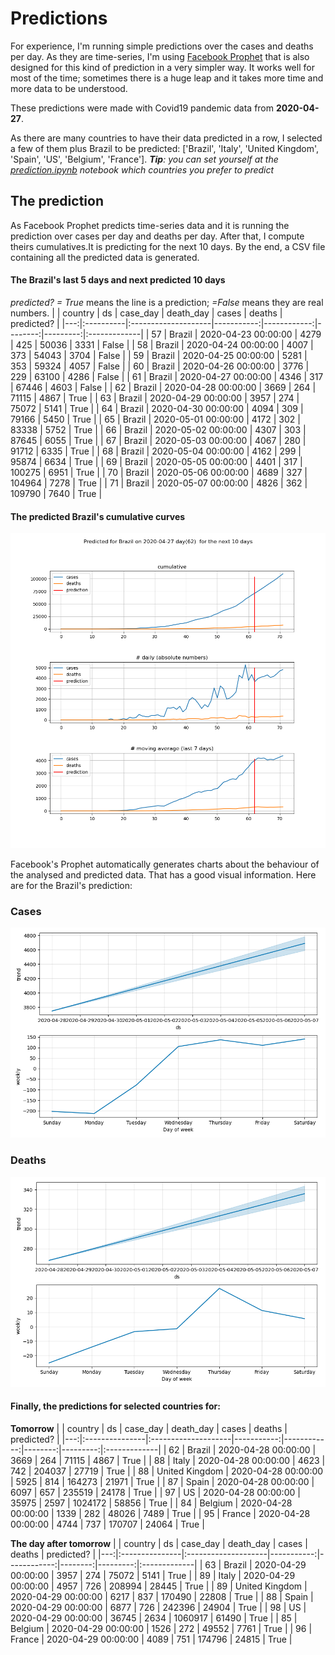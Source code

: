 # **Predictions**
For experience, I'm running simple predictions over the cases and deaths per day. As they are time-series, I'm using [Facebook Prophet](https://facebook.github.io/prophet/docs/quick_start.html) that is also designed for this kind of prediction in a very simpler way. It works well for most of the time; sometimes there is a huge leap and it takes more time and more data to be understood.

These predictions were made with Covid19 pandemic data from **2020-04-27**.

As there are many countries to have their data predicted in a row, I selected a few of them plus Brazil to be predicted:
['Brazil', 'Italy', 'United Kingdom', 'Spain', 'US', 'Belgium', 'France'].
***Tip**: you can set yourself at the *[prediction.ipynb](../prediction.ipynb)* notebook which countries you prefer to predict*


## The prediction
As Facebook Prophet predicts time-series data and it is running the prediction over cases per day and deaths per day. After that, I compute theirs cumulatives.It is predicting for the next 10 days.
By the end, a CSV file containing all the predicted data is generated.

#### The Brazil's last 5 days and next predicted 10 days
*predicted? = True* means the line is a prediction; *=False* means they are real numbers.
|    | country   | ds                  |   case_day |   death_day |   cases |   deaths | predicted?   |
|---:|:----------|:--------------------|-----------:|------------:|--------:|---------:|:-------------|
| 57 | Brazil    | 2020-04-23 00:00:00 |       4279 |         425 |   50036 |     3331 | False        |
| 58 | Brazil    | 2020-04-24 00:00:00 |       4007 |         373 |   54043 |     3704 | False        |
| 59 | Brazil    | 2020-04-25 00:00:00 |       5281 |         353 |   59324 |     4057 | False        |
| 60 | Brazil    | 2020-04-26 00:00:00 |       3776 |         229 |   63100 |     4286 | False        |
| 61 | Brazil    | 2020-04-27 00:00:00 |       4346 |         317 |   67446 |     4603 | False        |
| 62 | Brazil    | 2020-04-28 00:00:00 |       3669 |         264 |   71115 |     4867 | True         |
| 63 | Brazil    | 2020-04-29 00:00:00 |       3957 |         274 |   75072 |     5141 | True         |
| 64 | Brazil    | 2020-04-30 00:00:00 |       4094 |         309 |   79166 |     5450 | True         |
| 65 | Brazil    | 2020-05-01 00:00:00 |       4172 |         302 |   83338 |     5752 | True         |
| 66 | Brazil    | 2020-05-02 00:00:00 |       4307 |         303 |   87645 |     6055 | True         |
| 67 | Brazil    | 2020-05-03 00:00:00 |       4067 |         280 |   91712 |     6335 | True         |
| 68 | Brazil    | 2020-05-04 00:00:00 |       4162 |         299 |   95874 |     6634 | True         |
| 69 | Brazil    | 2020-05-05 00:00:00 |       4401 |         317 |  100275 |     6951 | True         |
| 70 | Brazil    | 2020-05-06 00:00:00 |       4689 |         327 |  104964 |     7278 | True         |
| 71 | Brazil    | 2020-05-07 00:00:00 |       4826 |         362 |  109790 |     7640 | True         |

 #### The predicted Brazil's cumulative curves
![](brazil_predictions.png)

Facebook's Prophet automatically generates charts about the behaviour of the analysed and predicted data. That has a good visual information. Here are for the Brazil's prediction:
### Cases
![](brazil_prophet_cases.png)

 ### Deaths
![](brazil_prophet_deaths.png)
#### Finally, the predictions for selected countries for:
**Tomorrow**
|    | country        | ds                  |   case_day |   death_day |   cases |   deaths | predicted?   |
|---:|:---------------|:--------------------|-----------:|------------:|--------:|---------:|:-------------|
| 62 | Brazil         | 2020-04-28 00:00:00 |       3669 |         264 |   71115 |     4867 | True         |
| 88 | Italy          | 2020-04-28 00:00:00 |       4623 |         742 |  204037 |    27719 | True         |
| 88 | United Kingdom | 2020-04-28 00:00:00 |       5925 |         814 |  164273 |    21971 | True         |
| 87 | Spain          | 2020-04-28 00:00:00 |       6097 |         657 |  235519 |    24178 | True         |
| 97 | US             | 2020-04-28 00:00:00 |      35975 |        2597 | 1024172 |    58856 | True         |
| 84 | Belgium        | 2020-04-28 00:00:00 |       1339 |         282 |   48026 |     7489 | True         |
| 95 | France         | 2020-04-28 00:00:00 |       4744 |         737 |  170707 |    24064 | True         |

 **The day after tomorrow** 
|    | country        | ds                  |   case_day |   death_day |   cases |   deaths | predicted?   |
|---:|:---------------|:--------------------|-----------:|------------:|--------:|---------:|:-------------|
| 63 | Brazil         | 2020-04-29 00:00:00 |       3957 |         274 |   75072 |     5141 | True         |
| 89 | Italy          | 2020-04-29 00:00:00 |       4957 |         726 |  208994 |    28445 | True         |
| 89 | United Kingdom | 2020-04-29 00:00:00 |       6217 |         837 |  170490 |    22808 | True         |
| 88 | Spain          | 2020-04-29 00:00:00 |       6877 |         726 |  242396 |    24904 | True         |
| 98 | US             | 2020-04-29 00:00:00 |      36745 |        2634 | 1060917 |    61490 | True         |
| 85 | Belgium        | 2020-04-29 00:00:00 |       1526 |         272 |   49552 |     7761 | True         |
| 96 | France         | 2020-04-29 00:00:00 |       4089 |         751 |  174796 |    24815 | True         |